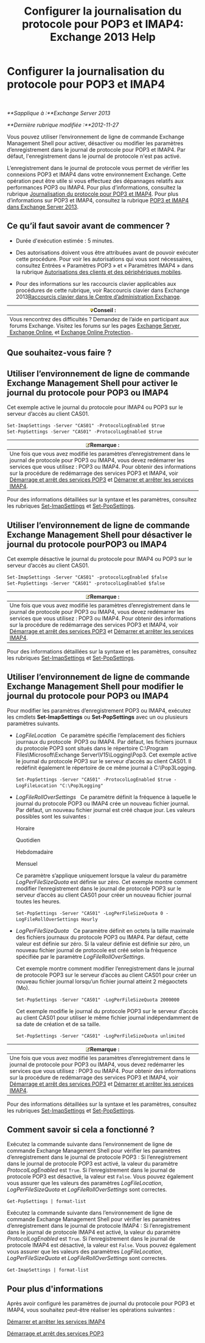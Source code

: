 ﻿---
title: 'Configurer la journalisation du protocole pour POP3 et IMAP4: Exchange 2013 Help'
TOCTitle: Configurer la journalisation du protocole pour POP3 et IMAP4
ms:assetid: 451b337b-cb6b-4460-8687-be0b19c469bc
ms:mtpsurl: https://technet.microsoft.com/fr-fr/library/Aa997690(v=EXCHG.150)
ms:contentKeyID: 50555388
ms.date: 04/24/2018
mtps_version: v=EXCHG.150
ms.translationtype: HT
---

# Configurer la journalisation du protocole pour POP3 et IMAP4

 

_**Sapplique à :**Exchange Server 2013_

_**Dernière rubrique modifiée :**2012-11-27_

Vous pouvez utiliser l’environnement de ligne de commande Exchange Management Shell pour activer, désactiver ou modifier les paramètres d’enregistrement dans le journal de protocole pour POP3 et IMAP4. Par défaut, l'enregistrement dans le journal de protocole n'est pas activé.

L’enregistrement dans le journal de protocole vous permet de vérifier les connexions POP3 et IMAP4 dans votre environnement Exchange. Cette opération peut être utile si vous effectuez des dépannages relatifs aux performances POP3 ou IMAP4. Pour plus d’informations, consultez la rubrique [Journalisation du protocole pour POP3 et IMAP4](protocol-logging-for-pop3-and-imap4-exchange-2013-help.md). Pour plus d’informations sur POP3 et IMAP4, consultez la rubrique [POP3 et IMAP4 dans Exchange Server 2013](pop3-and-imap4-in-exchange-server-2013-exchange-2013-help.md).

## Ce qu’il faut savoir avant de commencer ?

  - Durée d'exécution estimée : 5 minutes.

  - Des autorisations doivent vous être attribuées avant de pouvoir exécuter cette procédure. Pour voir les autorisations qui vous sont nécessaires, consultez Entrées « Paramètres POP3 » et « Paramètres IMAP4 » dans la rubrique [Autorisations des clients et des périphériques mobiles](clients-and-mobile-devices-permissions-exchange-2013-help.md).

  - Pour des informations sur les raccourcis clavier applicables aux procédures de cette rubrique, voir Raccourcis clavier dans Exchange 2013[Raccourcis clavier dans le Centre d’administration Exchange](keyboard-shortcuts-in-the-exchange-admin-center-exchange-online-protection-help.md).

<table>
<thead>
<tr class="header">
<th><img src="images/Bb125224.tip(EXCHG.150).gif" title="Conseil" alt="Conseil" />Conseil :</th>
</tr>
</thead>
<tbody>
<tr class="odd">
<td>Vous rencontrez des difficultés ? Demandez de l’aide en participant aux forums Exchange. Visitez les forums sur les pages <a href="https://go.microsoft.com/fwlink/p/?linkid=60612">Exchange Server</a>, <a href="https://go.microsoft.com/fwlink/p/?linkid=267542">Exchange Online</a>, et <a href="https://go.microsoft.com/fwlink/p/?linkid=285351">Exchange Online Protection</a>..</td>
</tr>
</tbody>
</table>


## Que souhaitez-vous faire ?

## Utiliser l’environnement de ligne de commande Exchange Management Shell pour activer le journal du protocole pour POP3 ou IMAP4

Cet exemple active le journal du protocole pour IMAP4 ou POP3 sur le serveur d’accès au client CAS01.

    Set-ImapSettings -Server "CAS01" -ProtocolLogEnabled $true
    Set-PopSettings -Server "CAS01" -ProtocolLogEnabled $true

<table>
<thead>
<tr class="header">
<th><img src="images/JJ159664.note(EXCHG.150).gif" title="Remarque" alt="Remarque" />Remarque :</th>
</tr>
</thead>
<tbody>
<tr class="odd">
<td>Une fois que vous avez modifié les paramètres d’enregistrement dans le journal de protocole pour POP3 ou IMAP4, vous devez redémarrer les services que vous utilisez : POP3 ou IMAP4. Pour obtenir des informations sur la procédure de redémarrage des services POP3 et IMAP4, voir <a href="start-and-stop-the-pop3-services-exchange-2013-help.md">Démarrage et arrêt des services POP3</a> et <a href="start-and-stop-the-imap4-services-exchange-2013-help.md">Démarrer et arrêter les services IMAP4</a>.</td>
</tr>
</tbody>
</table>


Pour des informations détaillées sur la syntaxe et les paramètres, consultez les rubriques [Set-ImapSettings](https://technet.microsoft.com/fr-fr/library/aa998252\(v=exchg.150\)) et [Set-PopSettings](https://technet.microsoft.com/fr-fr/library/aa997154\(v=exchg.150\)).

## Utiliser l’environnement de ligne de commande Exchange Management Shell pour désactiver le journal du protocole pourPOP3 ou IMAP4

Cet exemple désactive le journal du protocole pour IMAP4 ou POP3 sur le serveur d’accès au client CAS01.

    Set-ImapSettings -Server "CAS01" -protocolLogEnabled $false
    Set-PopSettings -Server "CAS01" -protocolLogEnabled $false

<table>
<thead>
<tr class="header">
<th><img src="images/JJ159664.note(EXCHG.150).gif" title="Remarque" alt="Remarque" />Remarque :</th>
</tr>
</thead>
<tbody>
<tr class="odd">
<td>Une fois que vous avez modifié les paramètres d’enregistrement dans le journal de protocole pour POP3 ou IMAP4, vous devez redémarrer les services que vous utilisez : POP3 ou IMAP4. Pour obtenir des informations sur la procédure de redémarrage des services POP3 et IMAP4, voir <a href="start-and-stop-the-pop3-services-exchange-2013-help.md">Démarrage et arrêt des services POP3</a> et <a href="start-and-stop-the-imap4-services-exchange-2013-help.md">Démarrer et arrêter les services IMAP4</a>.</td>
</tr>
</tbody>
</table>


Pour des informations détaillées sur la syntaxe et les paramètres, consultez les rubriques [Set-ImapSettings](https://technet.microsoft.com/fr-fr/library/aa998252\(v=exchg.150\)) et [Set-PopSettings](https://technet.microsoft.com/fr-fr/library/aa997154\(v=exchg.150\)).

## Utiliser l’environnement de ligne de commande Exchange Management Shell pour modifier le journal du protocole pour POP3 ou IMAP4

Pour modifier les paramètres d’enregistrement POP3 ou IMAP4, exécutez les cmdlets **Set-ImapSettings** ou **Set-PopSettings** avec un ou plusieurs paramètres suivants.

  - *LogFileLocation*   Ce paramètre spécifie l’emplacement des fichiers journaux du protocole  POP3 ou IMAP4. Par défaut, les fichiers journaux du protocole POP3 sont situés dans le répertoire C:\\Program Files\\Microsoft\\Exchange Server\\V15\\Logging\\Pop3. Cet exemple active le journal du protocole POP3 sur le serveur d’accès au client CAS01. Il redéfinit également le répertoire de ce même journal à C:\\Pop3Logging.
    
        Set-PopSettings -Server "CAS01" -ProtocolLogEnabled $true -LogFileLocation "C:\Pop3Logging"

  - *LogFileRollOverSettings*   Ce paramètre définit la fréquence à laquelle le journal du protocole POP3 ou IMAP4 crée un nouveau fichier journal. Par défaut, un nouveau fichier journal est créé chaque jour. Les valeurs possibles sont les suivantes :
    
    Horaire
    
    Quotidien
    
    Hebdomadaire
    
    Mensuel
    
    Ce paramètre s’applique uniquement lorsque la valeur du paramètre *LogPerFileSizeQuota* est définie sur zéro. Cet exemple montre comment modifier l’enregistrement dans le journal de protocole POP3 sur le serveur d’accès au client CAS01 pour créer un nouveau fichier journal toutes les heures.
    
        Set-PopSettings -Server "CAS01" -LogPerFileSizeQuota 0 -LogFileRollOverSettings Hourly

  - *LogPerFileSizeQuota*   Ce paramètre définit en octets la taille maximale des fichiers journaux du protocole POP3 ou IMAP4. Par défaut, cette valeur est définie sur zéro. Si la valeur définie est définie sur zéro, un nouveau fichier journal de protocole est créé selon la fréquence spécifiée par le paramètre *LogFileRollOverSettings*.
    
    Cet exemple montre comment modifier l’enregistrement dans le journal de protocole POP3 sur le serveur d’accès au client CAS01 pour créer un nouveau fichier journal lorsqu’un fichier journal atteint 2 mégaoctets (Mo).
    
        Set-PopSettings -Server "CAS01" -LogPerFileSizeQuota 2000000
    
    Cet exemple modifie le journal du protocole POP3 sur le serveur d’accès au client CAS01 pour utiliser le même fichier journal indépendamment de sa date de création et de sa taille.
    
        Set-PopSettings -Server "CAS01" -LogPerFileSizeQuota unlimited

<table>
<thead>
<tr class="header">
<th><img src="images/JJ159664.note(EXCHG.150).gif" title="Remarque" alt="Remarque" />Remarque :</th>
</tr>
</thead>
<tbody>
<tr class="odd">
<td>Une fois que vous avez modifié les paramètres d’enregistrement dans le journal de protocole pour POP3 ou IMAP4, vous devez redémarrer les services que vous utilisez : POP3 ou IMAP4. Pour obtenir des informations sur la procédure de redémarrage des services POP3 et IMAP4, voir <a href="start-and-stop-the-pop3-services-exchange-2013-help.md">Démarrage et arrêt des services POP3</a> et <a href="start-and-stop-the-imap4-services-exchange-2013-help.md">Démarrer et arrêter les services IMAP4</a>.</td>
</tr>
</tbody>
</table>


Pour des informations détaillées sur la syntaxe et les paramètres, consultez les rubriques [Set-ImapSettings](https://technet.microsoft.com/fr-fr/library/aa998252\(v=exchg.150\)) et [Set-PopSettings](https://technet.microsoft.com/fr-fr/library/aa997154\(v=exchg.150\)).

## Comment savoir si cela a fonctionné ?

Exécutez la commande suivante dans l’environnement de ligne de commande Exchange Management Shell pour vérifier les paramètres d’enregistrement dans le journal de protocole POP3 : Si l’enregistrement dans le journal de protocole POP3 est activé, la valeur du paramètre *ProtocolLogEnabled* est `True`. Si l’enregistrement dans le journal de protocole POP3 est désactivé, la valeur est `False`. Vous pouvez également vous assurer que les valeurs des paramètres *LogFileLocation*, *LogPerFileSizeQuota* et *LogFileRollOverSettings* sont correctes.

    Get-PopSettings | format-list

Exécutez la commande suivante dans l’environnement de ligne de commande Exchange Management Shell pour vérifier les paramètres d’enregistrement dans le journal de protocole IMAP4 : Si l’enregistrement dans le journal de protocole IMAP4 est activé, la valeur du paramètre *ProtocolLogEnabled* est `True`. Si l’enregistrement dans le journal de protocole IMAP4 est désactivé, la valeur est `False`. Vous pouvez également vous assurer que les valeurs des paramètres *LogFileLocation*, *LogPerFileSizeQuota* et *LogFileRollOverSettings* sont correctes.

    Get-ImapSettings | format-list

## Pour plus d'informations

Après avoir configuré les paramètres de journal du protocole pour POP3 et IMAP4, vous souhaitez peut-être réaliser les opérations suivantes :

[Démarrer et arrêter les services IMAP4](start-and-stop-the-imap4-services-exchange-2013-help.md)

[Démarrage et arrêt des services POP3](start-and-stop-the-pop3-services-exchange-2013-help.md)

